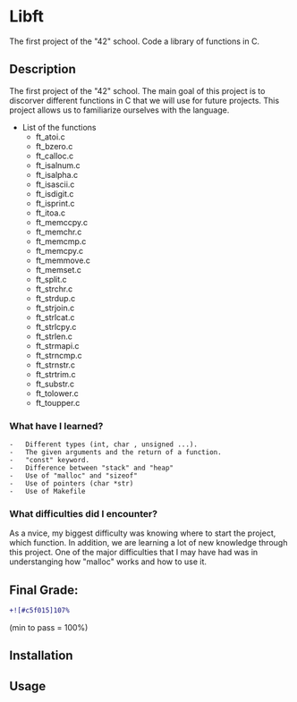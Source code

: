 # Libft
The first project of the "42" school. Code a library of functions in C.

## Description
The first project of the "42" school.
The main goal of this project is to discorver different functions in C that we will use for future projects.
This project allows us to familiarize ourselves with the language.

*	List of the functions
	-	ft_atoi.c
	-	ft_bzero.c
	-	ft_calloc.c
	-	ft_isalnum.c
	-	ft_isalpha.c
	-	ft_isascii.c
	-	ft_isdigit.c
	-	ft_isprint.c
	-	ft_itoa.c
	-	ft_memccpy.c
	-	ft_memchr.c
	-	ft_memcmp.c
	-	ft_memcpy.c
	-	ft_memmove.c
	-	ft_memset.c
	-	ft_split.c
	-	ft_strchr.c
	-	ft_strdup.c
	-	ft_strjoin.c
	-	ft_strlcat.c
	-	ft_strlcpy.c
	-	ft_strlen.c
	-	ft_strmapi.c
	-	ft_strncmp.c
	-	ft_strnstr.c
	-	ft_strtrim.c
	-	ft_substr.c
	-	ft_tolower.c
	-	ft_toupper.c

###	What have I learned?
	-	Different types (int, char , unsigned ...).
	-	The given arguments and the return of a function.
	-	"const" keyword.
	-	Difference between "stack" and "heap"
	-	Use of "malloc" and "sizeof"
	-	Use of pointers (char *str)
	-	Use of Makefile

### What difficulties did I encounter?
As a nvice, my biggest difficulty was knowing where to start the project, which function.
In addition, we are learning a lot of new knowledge through this project.
One of the major difficulties that I may have had was in understanging how "malloc" works and how to use it.

## Final Grade: 
```diff
+![#c5f015]107%
```
(min to pass = 100%)

## Installation

## Usage